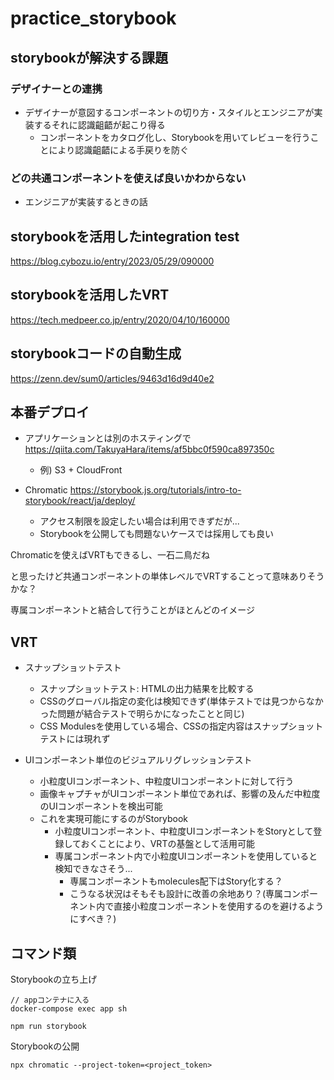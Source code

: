 # practice_storybook

## storybookが解決する課題
### デザイナーとの連携
- デザイナーが意図するコンポーネントの切り方・スタイルとエンジニアが実装するそれに認識齟齬が起こり得る
	- コンポーネントをカタログ化し、Storybookを用いてレビューを行うことにより認識齟齬による手戻りを防ぐ
### どの共通コンポーネントを使えば良いかわからない
- エンジニアが実装するときの話

## storybookを活用したintegration test
https://blog.cybozu.io/entry/2023/05/29/090000

## storybookを活用したVRT
https://tech.medpeer.co.jp/entry/2020/04/10/160000

## storybookコードの自動生成
https://zenn.dev/sum0/articles/9463d16d9d40e2

## 本番デプロイ
- アプリケーションとは別のホスティングで
https://qiita.com/TakuyaHara/items/af5bbc0f590ca897350c
	- 例) S3 + CloudFront

- Chromatic
https://storybook.js.org/tutorials/intro-to-storybook/react/ja/deploy/
	- アクセス制限を設定したい場合は利用できずだが...
	- Storybookを公開しても問題ないケースでは採用しても良い

Chromaticを使えばVRTもできるし、一石二鳥だね

と思ったけど共通コンポーネントの単体レベルでVRTすることって意味ありそうかな？

専属コンポーネントと結合して行うことがほとんどのイメージ

## VRT
- スナップショットテスト
	- スナップショットテスト: HTMLの出力結果を比較する
	- CSSのグローバル指定の変化は検知できず(単体テストでは見つからなかった問題が結合テストで明らかになったことと同じ)
	- CSS Modulesを使用している場合、CSSの指定内容はスナップショットテストには現れず

- UIコンポーネント単位のビジュアルリグレッションテスト
	- 小粒度UIコンポーネント、中粒度UIコンポーネントに対して行う
	- 画像キャプチャがUIコンポーネント単位であれば、影響の及んだ中粒度のUIコンポーネントを検出可能
	- これを実現可能にするのがStorybook
		- 小粒度UIコンポーネント、中粒度UIコンポーネントをStoryとして登録しておくことにより、VRTの基盤として活用可能
		- 専属コンポーネント内で小粒度UIコンポーネントを使用していると検知できなさそう...
			- 専属コンポーネントもmolecules配下はStory化する？
			- こうなる状況はそもそも設計に改善の余地あり？(専属コンポーネント内で直接小粒度コンポーネントを使用するのを避けるようにすべき？)

## コマンド類
Storybookの立ち上げ
```
// appコンテナに入る
docker-compose exec app sh

npm run storybook
```

Storybookの公開
```
npx chromatic --project-token=<project_token>
```
